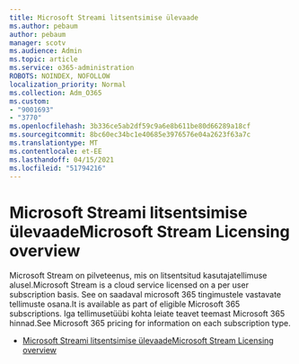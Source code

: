 ```yaml
---
title: Microsoft Streami litsentsimise ülevaade
ms.author: pebaum
author: pebaum
manager: scotv
ms.audience: Admin
ms.topic: article
ms.service: o365-administration
ROBOTS: NOINDEX, NOFOLLOW
localization_priority: Normal
ms.collection: Adm_O365
ms.custom:
- "9001693"
- "3770"
ms.openlocfilehash: 3b336ce5ab2df59c9a6e8b611be80d66289a18cf
ms.sourcegitcommit: 8bc60ec34bc1e40685e3976576e04a2623f63a7c
ms.translationtype: MT
ms.contentlocale: et-EE
ms.lasthandoff: 04/15/2021
ms.locfileid: "51794216"
---
```

# <a name="microsoft-stream-licensing-overview"></a><span data-ttu-id="314b6-102">Microsoft Streami litsentsimise ülevaade</span><span class="sxs-lookup"><span data-stu-id="314b6-102">Microsoft Stream Licensing overview</span></span>

<span data-ttu-id="314b6-103">Microsoft Stream on pilveteenus, mis on litsentsitud kasutajatellimuse alusel.</span><span class="sxs-lookup"><span data-stu-id="314b6-103">Microsoft Stream is a cloud service licensed on a per user subscription basis.</span></span> <span data-ttu-id="314b6-104">See on saadaval microsoft 365 tingimustele vastavate tellimuste osana.</span><span class="sxs-lookup"><span data-stu-id="314b6-104">It is available as part of eligible Microsoft 365 subscriptions.</span></span> <span data-ttu-id="314b6-105">Iga tellimusetüübi kohta leiate teavet teemast Microsoft 365 hinnad.</span><span class="sxs-lookup"><span data-stu-id="314b6-105">See Microsoft 365 pricing for information on each subscription type.</span></span>

- [<span data-ttu-id="314b6-106">Microsoft Streami litsentsimise ülevaade</span><span class="sxs-lookup"><span data-stu-id="314b6-106">Microsoft Stream Licensing overview</span></span>](https://docs.microsoft.com/stream/license-overview)